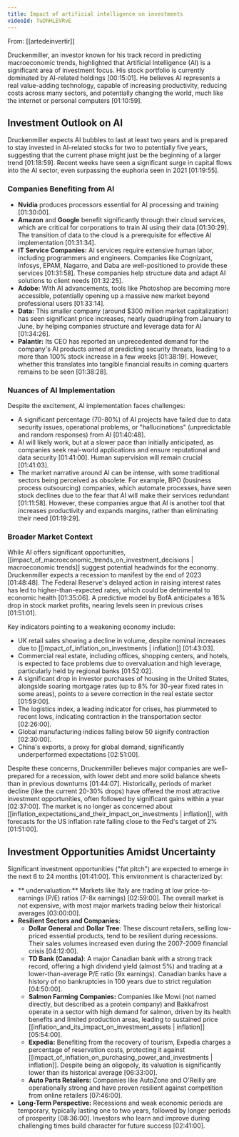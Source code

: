 ```yaml
---
title: Impact of artificial intelligence on investments
videoId: TuDhHLEVRvE
---
```


From: [[artedeinvertir]] <br/> 

Druckenmiller, an investor known for his track record in predicting macroeconomic trends, highlighted that Artificial Intelligence (AI) is a significant area of investment focus. His stock portfolio is currently dominated by AI-related holdings <a class="yt-timestamp" data-t="00:15:01">[00:15:01]</a>. He believes AI represents a real value-adding technology, capable of increasing productivity, reducing costs across many sectors, and potentially changing the world, much like the internet or personal computers <a class="yt-timestamp" data-t="01:10:59">[01:10:59]</a>.

## Investment Outlook on AI
Druckenmiller expects AI bubbles to last at least two years and is prepared to stay invested in AI-related stocks for two to potentially five years, suggesting that the current phase might just be the beginning of a larger trend <a class="yt-timestamp" data-t="01:18:59">[01:18:59]</a>. Recent weeks have seen a significant surge in capital flows into the AI sector, even surpassing the euphoria seen in 2021 <a class="yt-timestamp" data-t="01:19:55">[01:19:55]</a>.

### Companies Benefiting from AI
*   **Nvidia** produces processors essential for AI processing and training <a class="yt-timestamp" data-t="01:30:00">[01:30:00]</a>.
*   **Amazon** and **Google** benefit significantly through their cloud services, which are critical for corporations to train AI using their data <a class="yt-timestamp" data-t="01:30:29">[01:30:29]</a>. The transition of data to the cloud is a prerequisite for effective AI implementation <a class="yt-timestamp" data-t="01:31:34">[01:31:34]</a>.
*   **IT Service Companies:** AI services require extensive human labor, including programmers and engineers. Companies like Cognizant, Infosys, EPAM, Nagarro, and Daba are well-positioned to provide these services <a class="yt-timestamp" data-t="01:31:58">[01:31:58]</a>. These companies help structure data and adapt AI solutions to client needs <a class="yt-timestamp" data-t="01:32:25">[01:32:25]</a>.
*   **Adobe:** With AI advancements, tools like Photoshop are becoming more accessible, potentially opening up a massive new market beyond professional users <a class="yt-timestamp" data-t="01:33:14">[01:33:14]</a>.
*   **Data:** This smaller company (around $300 million market capitalization) has seen significant price increases, nearly quadrupling from January to June, by helping companies structure and leverage data for AI <a class="yt-timestamp" data-t="01:34:26">[01:34:26]</a>.
*   **Palantir:** Its CEO has reported an unprecedented demand for the company's AI products aimed at predicting security threats, leading to a more than 100% stock increase in a few weeks <a class="yt-timestamp" data-t="01:38:19">[01:38:19]</a>. However, whether this translates into tangible financial results in coming quarters remains to be seen <a class="yt-timestamp" data-t="01:38:28">[01:38:28]</a>.

### Nuances of AI Implementation
Despite the excitement, AI implementation faces challenges:
*   A significant percentage (70-80%) of AI projects have failed due to data security issues, operational problems, or "hallucinations" (unpredictable and random responses) from AI <a class="yt-timestamp" data-t="01:40:48">[01:40:48]</a>.
*   AI will likely work, but at a slower pace than initially anticipated, as companies seek real-world applications and ensure reputational and data security <a class="yt-timestamp" data-t="01:41:00">[01:41:00]</a>. Human supervision will remain crucial <a class="yt-timestamp" data-t="01:41:03">[01:41:03]</a>.
*   The market narrative around AI can be intense, with some traditional sectors being perceived as obsolete. For example, BPO (business process outsourcing) companies, which automate processes, have seen stock declines due to the fear that AI will make their services redundant <a class="yt-timestamp" data-t="01:11:58">[01:11:58]</a>. However, these companies argue that AI is another tool that increases productivity and expands margins, rather than eliminating their need <a class="yt-timestamp" data-t="01:19:29">[01:19:29]</a>.

### Broader Market Context
While AI offers significant opportunities, [[impact_of_macroeconomic_trends_on_investment_decisions | macroeconomic trends]] suggest potential headwinds for the economy. Druckenmiller expects a recession to manifest by the end of 2023 <a class="yt-timestamp" data-t="01:48:48">[01:48:48]</a>. The Federal Reserve's delayed action in raising interest rates has led to higher-than-expected rates, which could be detrimental to economic health <a class="yt-timestamp" data-t="01:35:06">[01:35:06]</a>. A predictive model by BofA anticipates a 16% drop in stock market profits, nearing levels seen in previous crises <a class="yt-timestamp" data-t="01:51:01">[01:51:01]</a>.

Key indicators pointing to a weakening economy include:
*   UK retail sales showing a decline in volume, despite nominal increases due to [[impact_of_inflation_on_investments | inflation]] <a class="yt-timestamp" data-t="01:43:03">[01:43:03]</a>.
*   Commercial real estate, including offices, shopping centers, and hotels, is expected to face problems due to overvaluation and high leverage, particularly held by regional banks <a class="yt-timestamp" data-t="01:52:02">[01:52:02]</a>.
*   A significant drop in investor purchases of housing in the United States, alongside soaring mortgage rates (up to 8% for 30-year fixed rates in some areas), points to a severe correction in the real estate sector <a class="yt-timestamp" data-t="01:59:00">[01:59:00]</a>.
*   The logistics index, a leading indicator for crises, has plummeted to recent lows, indicating contraction in the transportation sector <a class="yt-timestamp" data-t="02:26:00">[02:26:00]</a>.
*   Global manufacturing indices falling below 50 signify contraction <a class="yt-timestamp" data-t="02:30:00">[02:30:00]</a>.
*   China's exports, a proxy for global demand, significantly underperformed expectations <a class="yt-timestamp" data-t="02:51:00">[02:51:00]</a>.

Despite these concerns, Druckenmiller believes major companies are well-prepared for a recession, with lower debt and more solid balance sheets than in previous downturns <a class="yt-timestamp" data-t="01:44:07">[01:44:07]</a>. Historically, periods of market decline (like the current 20-30% drops) have offered the most attractive investment opportunities, often followed by significant gains within a year <a class="yt-timestamp" data-t="02:37:00">[02:37:00]</a>. The market is no longer as concerned about [[inflation_expectations_and_their_impact_on_investments | inflation]], with forecasts for the US inflation rate falling close to the Fed's target of 2% <a class="yt-timestamp" data-t="01:51:00">[01:51:00]</a>.

## Investment Opportunities Amidst Uncertainty
Significant investment opportunities ("fat pitch") are expected to emerge in the next 6 to 24 months <a class="yt-timestamp" data-t="01:41:00">[01:41:00]</a>. This environment is characterized by:
*   ** undervaluation:** Markets like Italy are trading at low price-to-earnings (P/E) ratios (7-8x earnings) <a class="yt-timestamp" data-t="02:59:00">[02:59:00]</a>. The overall market is not expensive, with most major markets trading below their historical averages <a class="yt-timestamp" data-t="03:00:00">[03:00:00]</a>.
*   **Resilient Sectors and Companies:**
    *   **Dollar General** and **Dollar Tree**: These discount retailers, selling low-priced essential products, tend to be resilient during recessions. Their sales volumes increased even during the 2007-2009 financial crisis <a class="yt-timestamp" data-t="04:12:00">[04:12:00]</a>.
    *   **TD Bank (Canada)**: A major Canadian bank with a strong track record, offering a high dividend yield (almost 5%) and trading at a lower-than-average P/E ratio (9x earnings). Canadian banks have a history of no bankruptcies in 100 years due to strict regulation <a class="yt-timestamp" data-t="04:50:00">[04:50:00]</a>.
    *   **Salmon Farming Companies:** Companies like Mowi (not named directly, but described as a protein company) and Bakkafrost operate in a sector with high demand for salmon, driven by its health benefits and limited production areas, leading to sustained price [[inflation_and_its_impact_on_investment_assets | inflation]] <a class="yt-timestamp" data-t="05:54:00">[05:54:00]</a>.
    *   **Expedia:** Benefiting from the recovery of tourism, Expedia charges a percentage of reservation costs, protecting it against [[impact_of_inflation_on_purchasing_power_and_investments | inflation]]. Despite being an oligopoly, its valuation is significantly lower than its historical average <a class="yt-timestamp" data-t="06:33:00">[06:33:00]</a>.
    *   **Auto Parts Retailers:** Companies like AutoZone and O'Reilly are operationally strong and have proven resilient against competition from online retailers <a class="yt-timestamp" data-t="07:46:00">[07:46:00]</a>.
*   **Long-Term Perspective:** Recessions and weak economic periods are temporary, typically lasting one to two years, followed by longer periods of prosperity <a class="yt-timestamp" data-t="08:36:00">[08:36:00]</a>. Investors who learn and improve during challenging times build character for future success <a class="yt-timestamp" data-t="02:41:00">[02:41:00]</a>.